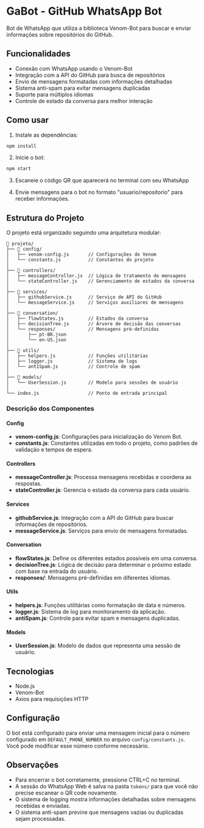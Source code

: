 # GaBot - GitHub WhatsApp Bot

Bot de WhatsApp que utiliza a biblioteca Venom-Bot para buscar e enviar informações sobre repositórios do GitHub.

## Funcionalidades

- Conexão com WhatsApp usando o Venom-Bot
- Integração com a API do GitHub para busca de repositórios
- Envio de mensagens formatadas com informações detalhadas
- Sistema anti-spam para evitar mensagens duplicadas
- Suporte para múltiplos idiomas
- Controle de estado da conversa para melhor interação

## Como usar

1. Instale as dependências:

```bash
npm install
```

2. Inicie o bot:

```bash
npm start
```

3. Escaneie o código QR que aparecerá no terminal com seu WhatsApp

4. Envie mensagens para o bot no formato "usuario/repositorio" para receber informações.

## Estrutura do Projeto

O projeto está organizado seguindo uma arquitetura modular:

```
📁 projeto/
├── 📁 config/
│   ├── venom-config.js       // Configurações do Venom
│   └── constants.js          // Constantes do projeto
│
├── 📁 controllers/
│   ├── messageController.js  // Lógica de tratamento de mensagens
│   └── stateController.js    // Gerenciamento de estados da conversa
│
├── 📁 services/
│   ├── githubService.js      // Serviço de API do GitHub
│   └── messageService.js     // Serviços auxiliares de mensagens
│
├── 📁 conversation/
│   ├── flowStates.js         // Estados da conversa
│   ├── decisionTree.js       // Árvore de decisão das conversas
│   └── responses/            // Mensagens pré-definidas
│       ├── pt-BR.json        
│       └── en-US.json        
│
├── 📁 utils/
│   ├── helpers.js            // Funções utilitárias
│   ├── logger.js             // Sistema de logs
│   └── antiSpam.js           // Controle de spam
│
├── 📁 models/
│   └── UserSession.js        // Modelo para sessões de usuário
│
└── index.js                  // Ponto de entrada principal
```

### Descrição dos Componentes

#### Config

- **venom-config.js**: Configurações para inicialização do Venom Bot.
- **constants.js**: Constantes utilizadas em todo o projeto, como padrões de validação e tempos de espera.

#### Controllers

- **messageController.js**: Processa mensagens recebidas e coordena as respostas.
- **stateController.js**: Gerencia o estado da conversa para cada usuário.

#### Services

- **githubService.js**: Integração com a API do GitHub para buscar informações de repositórios.
- **messageService.js**: Serviços para envio de mensagens formatadas.

#### Conversation

- **flowStates.js**: Define os diferentes estados possíveis em uma conversa.
- **decisionTree.js**: Lógica de decisão para determinar o próximo estado com base na entrada do usuário.
- **responses/**: Mensagens pré-definidas em diferentes idiomas.

#### Utils

- **helpers.js**: Funções utilitárias como formatação de data e números.
- **logger.js**: Sistema de log para monitoramento da aplicação.
- **antiSpam.js**: Controle para evitar spam e mensagens duplicadas.

#### Models

- **UserSession.js**: Modelo de dados que representa uma sessão de usuário.

## Tecnologias

- Node.js
- Venom-Bot
- Axios para requisições HTTP

## Configuração

O bot está configurado para enviar uma mensagem inicial para o número configurado em `DEFAULT_PHONE_NUMBER` no arquivo `config/constants.js`. Você pode modificar esse número conforme necessário.

## Observações

- Para encerrar o bot corretamente, pressione CTRL+C no terminal.
- A sessão do WhatsApp Web é salva na pasta `tokens/` para que você não precise escanear o QR code novamente.
- O sistema de logging mostra informações detalhadas sobre mensagens recebidas e enviadas.
- O sistema anti-spam previne que mensagens vazias ou duplicadas sejam processadas.
